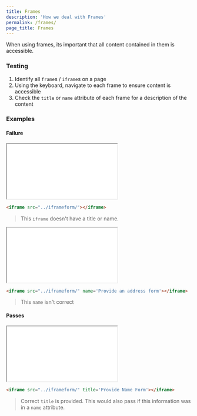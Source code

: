 ```yaml
---
title: Frames
description: 'How we deal with Frames'
permalink: /frames/
page_title: Frames
---
```

When using frames, its important that all content contained in them is accessible. 

### Testing 

1. Identify all `frame`s / `iframe`s on a page
2. Using the keyboard, navigate to each frame to ensure content is accessible
3. Check the `title` or `name` attribute of each frame for a description of the content

### Examples


#### Failure

<iframe src="../iframeform/"></iframe>

```html
<iframe src="../iframeform/"></iframe>
```

> This `iframe` doesn't have a title or name.

<iframe src="../iframeform/" name='Provide an address form'></iframe>

```html
<iframe src="../iframeform/" name='Provide an address form'></iframe>
```

> This `name` isn't correct

#### Passes

<iframe src="../iframeform/" title='Provide Name Form'></iframe>

```html
<iframe src="../iframeform/" title='Provide Name Form'></iframe>
```

> Correct `title` is provided. This would also pass if this information was in a `name` attribute.

